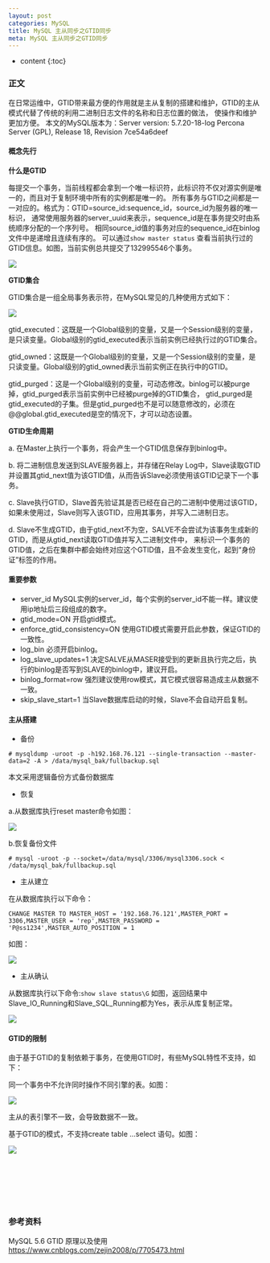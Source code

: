 ```yaml
---
layout: post
categories: MySQL
title: MySQL 主从同步之GTID同步
meta: MySQL 主从同步之GTID同步
---
```

* content
{:toc}

### 正文

在日常运维中，GTID带来最方便的作用就是主从复制的搭建和维护，GTID的主从模式代替了传统的利用二进制日志文件的名称和日志位置的做法， 使操作和维护更加方便。
本文的MySQL版本为：Server version: 5.7.20-18-log Percona Server (GPL), Release 18, Revision 7ce54a6deef

#### 概念先行

**什么是GTID**

每提交一个事务，当前线程都会拿到一个唯一标识符，此标识符不仅对源实例是唯一的，而且对于复制环境中所有的实例都是唯一的。
所有事务与GTID之间都是一一对应的。格式为：GTID=source_id:sequence_id，source_id为服务器的唯一标识，
通常使用服务器的server_uuid来表示，sequence_id是在事务提交时由系统顺序分配的一个序列号。
相同source_id值的事务对应的sequence_id在binlog文件中是递增且连续有序的。
可以通过`show master status` 查看当前执行过的GTID信息。如图，当前实例总共提交了132995546个事务。

![]({{site.baseurl}}/images/20210310/20210310143218.png)

**GTID集合**

GTID集合是一组全局事务表示符，在MySQL常见的几种使用方式如下：

![]({{site.baseurl}}/images/20210310/20210310143219.png)

gtid_executed：这既是一个Global级别的变量，又是一个Session级别的变量，是只读变量。Global级别的gtid_executed表示当前实例已经执行过的GTID集合。

gtid_owned：这既是一个Global级别的变量，又是一个Session级别的变量，是只读变量。Global级别的gtid_owned表示当前实例正在执行中的GTID。

gtid_purged：这是一个Global级别的变量，可动态修改。binlog可以被purge掉，gtid_purged表示当前实例中已经被purge掉的GTID集合，
gtid_purged是gtid_executed的子集。但是gtid_purged也不是可以随意修改的，必须在@@global.gtid_executed是空的情况下，才可以动态设置。

**GTID生命周期**

a. 在Master上执行一个事务，将会产生一个GTID信息保存到binlog中。

b. 将二进制信息发送到SLAVE服务器上，并存储在Relay Log中，Slave读取GTID并设置其gtid_next值为该GTID值，从而告诉Slave必须使用该GTID记录下一个事务。

c. Slave执行GTID，Slave首先验证其是否已经在自己的二进制中使用过该GTID，如果未使用过，Slave则写入该GTID，应用其事务，并写入二进制日志。

d. Slave不生成GTID，由于gtid_next不为空，SALVE不会尝试为该事务生成新的GTID，而是从gtid_next读取GTID值并写入二进制文件中，
来标识一个事务的GTID值，之后在集群中都会始终对应这个GTID值，且不会发生变化，起到“身份证”标签的作用。

#### 重要参数

* server_id
    MySQL实例的server_id，每个实例的server_id不能一样。建议使用ip地址后三段组成的数字。
* gtid_mode=ON
    开启gtid模式。
* enforce_gtid_consistency=ON
    使用GTID模式需要开启此参数，保证GTID的一致性。
* log_bin
    必须开启binlog。
* log_slave_updates=1
    决定SALVE从MASER接受到的更新且执行完之后，执行的binlog是否写到SLAVE的binlog中，建议开启。
* binlog_format=row
    强烈建议使用row模式，其它模式很容易造成主从数据不一致。
* skip_slave_start=1
    当Slave数据库启动的时候，Slave不会自动开启复制。

#### 主从搭建

* 备份

```
# mysqldump -uroot -p -h192.168.76.121 --single-transaction --master-data=2 -A > /data/mysql_bak/fullbackup.sql
```

本文采用逻辑备份方式备份数据库

* 恢复

a.从数据库执行reset master命令如图：

![]({{site.baseurl}}/images/20210310/20210310143220.png)

b.恢复备份文件

```
# mysql -uroot -p --socket=/data/mysql/3306/mysql3306.sock < /data/mysql_bak/fullbackup.sql
```

* 主从建立

在从数据库执行以下命令：
```
CHANGE MASTER TO MASTER_HOST = '192.168.76.121',MASTER_PORT = 3306,MASTER_USER = 'rep',MASTER_PASSWORD = 'P@ss1234',MASTER_AUTO_POSITION = 1
```

如图：

![]({{site.baseurl}}/images/20210310/20210310143221.png)

* 主从确认

从数据库执行以下命令:`show slave status\G` 如图，返回结果中Slave_IO_Running和Slave_SQL_Running都为Yes，表示从库复制正常。

![]({{site.baseurl}}/images/20210310/20210310143222.png)

#### GTID的限制

由于基于GTID的复制依赖于事务，在使用GTID时，有些MySQL特性不支持，如下：

同一个事务中不允许同时操作不同引擎的表。如图：

![]({{site.baseurl}}/images/20210310/20210310143223.png)

主从的表引擎不一致，会导致数据不一致。

基于GTID的模式，不支持create table ...select 语句。如图：

![]({{site.baseurl}}/images/20210310/20210310143224.png)

<br/><br/><br/><br/><br/>
### 参考资料

MySQL 5.6 GTID 原理以及使用 <https://www.cnblogs.com/zejin2008/p/7705473.html>

